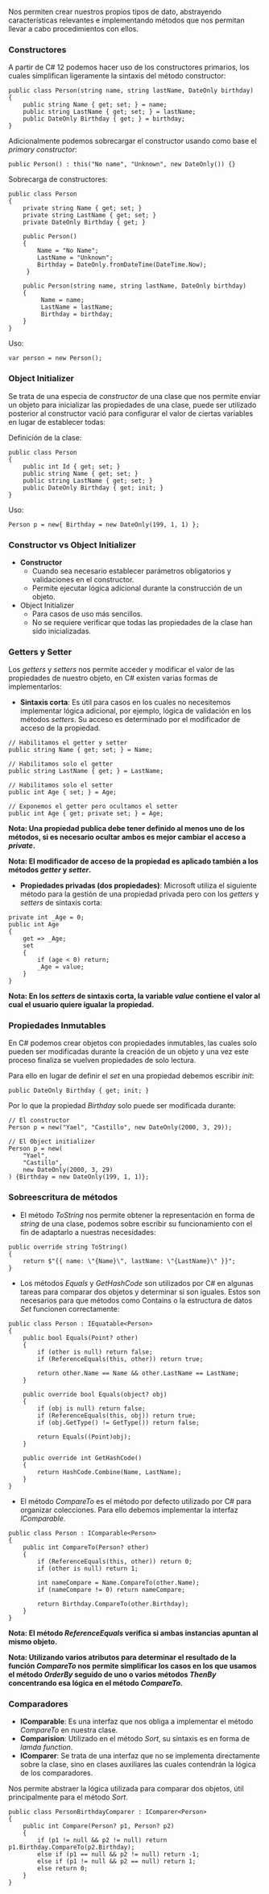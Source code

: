 Nos permiten crear nuestros propios tipos de dato, abstrayendo características relevantes e implementando métodos que nos permitan llevar a cabo procedimientos con ellos.
### Constructores

A partir de C# 12 podemos hacer uso de los constructores primarios, los cuales simplifican ligeramente la sintaxis del método constructor:

```
public class Person(string name, string lastName, DateOnly birthday)
{
    public string Name { get; set; } = name;
    public string LastName { get; set; } = lastName;
    public DateOnly Birthday { get; } = birthday;
}
```

Adicionalmente podemos sobrecargar el constructor usando como base el *primary constructor*:

```
public Person() : this("No name", "Unknown", new DateOnly()) {}
```

Sobrecarga de constructores:

```
public class Person
{
	private string Name { get; set; }
    private string LastName { get; set; }
    private DateOnly Birthday { get; }

    public Person()
    {
        Name = "No Name";
        LastName = "Unknown";
        Birthday = DateOnly.fromDateTime(DateTime.Now);
     }

    public Person(string name, string lastName, DateOnly birthday)
    {
         Name = name;
         LastName = lastName;
         Birthday = birthday;
    }
}
```

Uso:

```
var person = new Person();
```
### Object Initializer

Se trata de una especia de *constructor* de una clase que nos permite enviar un objeto para inicializar las propiedades de una clase, puede ser utilizado posterior al constructor vació para configurar el valor de ciertas variables en lugar de establecer todas:

Definición de la clase:

```
public class Person
{
    public int Id { get; set; }
    public string Name { get; set; }
    public string LastName { get; set; }
    public DateOnly Birthday { get; init; }
}
```

Uso:

```
Person p = new{ Birthday = new DateOnly(199, 1, 1) };
```
### Constructor vs Object Initializer

- **Constructor**
	- Cuando sea necesario establecer parámetros obligatorios y validaciones en el constructor.
	- Permite ejecutar lógica adicional durante la construcción de un objeto.
- Object Initializer
	- Para casos de uso más sencillos.
	- No se requiere verificar que todas las propiedades de la clase han sido inicializadas.
### Getters y Setter

Los *getters* y *setters* nos permite acceder y modificar el valor de las propiedades de nuestro objeto, en C# existen varias formas de implementarlos:

- **Sintaxis corta**: Es útil para casos en los cuales no necesitemos implementar lógica adicional, por ejemplo, lógica de validación en los métodos *setters*. Su acceso es determinado por el modificador de acceso de la propiedad.

```
// Habilitamos el getter y setter
public string Name { get; set; } = Name;

// Habilitamos solo el getter
public string LastName { get; } = LastName;

// Habilitamos solo el setter
public int Age { set; } = Age;

// Exponemos el getter pero ocultamos el setter
public int Age { get; private set; } = Age;
```

**Nota: Una propiedad publica debe tener definido al menos uno de los métodos, si es necesario ocultar ambos es mejor cambiar el acceso a *private*.**

**Nota: El modificador de acceso de la propiedad es aplicado también a los métodos *getter* y *setter*.**

- **Propiedades privadas (dos propiedades)**: Microsoft utiliza el siguiente método para la gestión de una propiedad privada pero con los *getters* y *setters* de sintaxis corta:

```
private int _Age = 0;
public int Age 
{
	get => _Age;
	set
	{
		if (age < 0) return;
		_Age = value;
	}
}
```

**Nota: En los *setters* de sintaxis corta, la variable *value* contiene el valor al cual el usuario quiere igualar la propiedad.**
### Propiedades Inmutables

En C# podemos crear objetos con propiedades inmutables, las cuales solo pueden ser modificadas durante la creación de un objeto y una vez este proceso finaliza se vuelven propiedades de solo lectura.

Para ello en lugar de definir el *set* en una propiedad debemos escribir *init*:

```
public DateOnly Birthday { get; init; }
```

Por lo que la propiedad *Birthday* solo puede ser modificada durante:

```
// El constructor
Person p = new("Yael", "Castillo", new DateOnly(2000, 3, 29));

// El Object initializer
Person p = new(
	"Yael", 
	"Castillo", 
	new DateOnly(2000, 3, 29)
) {Birthday = new DateOnly(199, 1, 1)};
```
### Sobreescritura de métodos

- El método *ToString* nos permite obtener la representación en forma de *string* de una clase, podemos sobre escribir su funcionamiento con el fin de adaptarlo a nuestras necesidades:

```
public override string ToString()
{
    return $"{{ name: \"{Name}\", lastName: \"{LastName}\" }}";
}
```

- Los métodos *Equals* y *GetHashCode* son utilizados por C# en algunas tareas para comparar dos objetos y determinar si son iguales. Estos son necesarios para que métodos como Contains o la estructura de datos *Set* funcionen correctamente:

```
public class Person : IEquatable<Person>
{
	public bool Equals(Point? other)
    {
        if (other is null) return false;
        if (ReferenceEquals(this, other)) return true;

        return other.Name == Name && other.LastName == LastName;
    }

	public override bool Equals(object? obj)
	{
	    if (obj is null) return false;
        if (ReferenceEquals(this, obj)) return true;
        if (obj.GetType() != GetType()) return false;

        return Equals((Point)obj);
	}

	public override int GetHashCode()
	{
	    return HashCode.Combine(Name, LastName);
	}
}
```

- El método *CompareTo* es el método por defecto utilizado por C# para organizar colecciones. Para ello debemos implementar la interfaz *IComparable*.

```
public class Person : IComparable<Person>
{
	public int CompareTo(Person? other)
    {
	    if (ReferenceEquals(this, other)) return 0;
        if (other is null) return 1;
        
        int nameCompare = Name.CompareTo(other.Name);
        if (nameCompare != 0) return nameCompare;
        
        return Birthday.CompareTo(other.Birthday);
    }
}
```

**Nota: El método *ReferenceEquals* verifica si ambas instancias apuntan al mismo objeto.**

**Nota: Utilizando varios atributos para determinar el resultado de la función *CompareTo* nos permite simplificar los casos en los que usamos el método *OrderBy* seguido de uno o varios métodos *ThenBy* concentrando esa lógica en el método *CompareTo*.**
### Comparadores

- **IComparable**: Es una interfaz que nos obliga a implementar el método *CompareTo* en nuestra clase.
- **Comparision**: Utilizado en el método *Sort*, su sintaxis es en forma de *lamda function*.
- **IComparer**: Se trata de una interfaz que no se implementa directamente sobre la clase, sino en clases auxiliares las cuales contendrán la lógica de los comparadores.

Nos permite abstraer la lógica utilizada para comparar dos objetos, útil principalmente para el método *Sort*.

```
public class PersonBirthdayComparer : IComparer<Person>
{
    public int Compare(Person? p1, Person? p2)
    {
        if (p1 != null && p2 != null) return p1.Birthday.CompareTo(p2.Birthday);
        else if (p1 == null && p2 != null) return -1;
        else if (p1 != null && p2 == null) return 1;
        else return 0;
    }
}
```